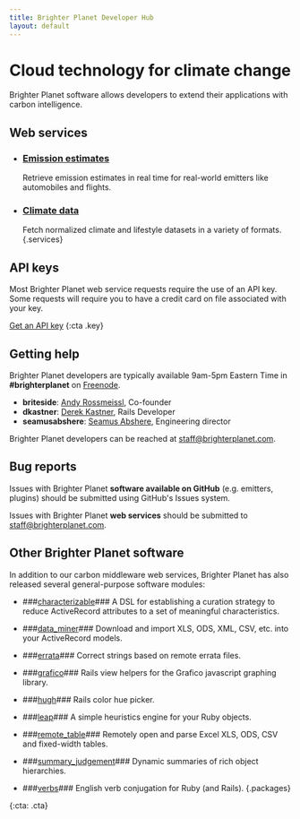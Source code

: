 ```yaml
---
title: Brighter Planet Developer Hub
layout: default
---
```


# Cloud technology for climate change #

Brighter Planet software allows developers to extend their applications with carbon intelligence.

## Web services ##

*   ### [Emission estimates](http://carbon.brighterplanet.com) ###
    Retrieve emission estimates in real time for real-world emitters like automobiles and flights.
*   ### [Climate data](http://data.brighterplanet.com) ###
    Fetch normalized climate and lifestyle datasets in a variety of formats.
{.services}

## API keys ##

Most Brighter Planet web service requests require the use of an API key. Some requests will require you to have a credit card on file associated with your key.

[Get an API key](http://keys.brighterplanet.com)
{:cta .key}

## Getting help ##

Brighter Planet developers are typically available 9am-5pm Eastern Time in **#brighterplanet** on [Freenode](http://freenode.net).

* **briteside**: [Andy Rossmeissl](http://brighterplanet.com/users/andy), Co-founder
* **dkastner**: [Derek Kastner](http://brighterplanet.com/users/dkastner), Rails Developer
* **seamusabshere**: [Seamus Abshere](http://brighterplanet.com/users/seamusabshere), Engineering director

Brighter Planet developers can be reached at [staff@brighterplanet.com](mailto:staff@brighterplanet.com).

## Bug reports ##

Issues with Brighter Planet **software available on GitHub** (e.g. emitters, plugins) should be submitted using GitHub's Issues system.

Issues with Brighter Planet **web services** should be submitted to [staff@brighterplanet.com](mailto:staff@brighterplanet.com).

## Other Brighter Planet software ##

In addition to our carbon middleware web services, Brighter Planet has also released several general-purpose software modules:

*  ###[characterizable](http://github.com/seamusabshere)###
   A DSL for establishing a curation strategy to reduce ActiveRecord attributes to a set of meaningful characteristics.

*  ###[data_miner](http://github.com/seamusabshere/data_miner)###
   Download and import XLS, ODS, XML, CSV, etc. into your ActiveRecord models.
   
*  ###[errata](http://github.com/seamusabshere/errata)###
   Correct strings based on remote errata files.
   
*  ###[grafico](http://github.com/rossmeissl/grafico)###
   Rails view helpers for the Grafico javascript graphing library.
   
*  ###[hugh](http://github.com/rossmeissl/hugh)###
   Rails color hue picker.
   
*  ###[leap](http://github.com/rossmeissl/leap)###
   A simple heuristics engine for your Ruby objects.
   
*  ###[remote_table](http://github.com/seamusabshere/remote_table)###
   Remotely open and parse Excel XLS, ODS, CSV and fixed-width tables.

*  ###[summary_judgement](http://github.com/rossmeissl/summary_judgement)###
   Dynamic summaries of rich object hierarchies.

*  ###[verbs](http://github.com/rossmeissl/verbs)###
   English verb conjugation for Ruby (and Rails).
{.packages}
   
   
{:cta: .cta}


